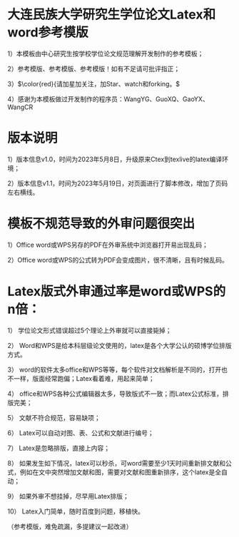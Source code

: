 # 大连民族大学研究生学位论文Latex和word参考模版

1）本模板由中心研究生按学校学位论文规范理解开发制作的参考模板；

2）参考模版、参考模版、参考模版！如有不足请可批评指正；

3）$\color{red}{请加星加关注，加Star、watch和forking。$

4）感谢为本模板做过开发制作的程序员：WangYG、GuoXQ、GaoYX、WangCR

# 版本说明
1）版本信息v1.0，时间为2023年5月8日，升级原来Ctex到texlive的latex编译环境；

2）版本信息v1.1，时间为2023年5月19日，对页面进行了脚本修改，增加了页码左右横线。

# 模板不规范导致的外审问题很突出

1）Office word或WPS另存的PDF在外审系统中浏览器打开易出现乱码；

2）Office word或WPS的公式转为PDF会变成图片，很不清晰，且有时候乱码。

# Latex版式外审通过率是word或WPS的n倍：

1）	学位论文形式错误超过5个理论上外审就可以直接毙掉；

2）	Word和WPS是给本科层级论文使用的，latex是各个大学公认的硕博学位排版方式。

3）	word的软件太多office和WPS等等，每个软件对文档解析是不同的，打开也不一样，版面经常跑偏；Latex看着难，用起来简单；

4）	office和WPS各种公式编辑器太多，导致版式不一致；而Latex公式标准，排版完美；

5）	文献不符合规范，容易缺项；

6）	Latex可以自动对图、表、公式和文献进行编号；

7）	Latex是忽略排版，直接上内容；

8）	如果发生如下情况，latex可以秒杀，可word需要至少1天时间重新排文献和公式，例如在文中突然增加文献和图，需要对文献和图重新排序，这个latex是全自动；

9）	如果外审不想挂掉，尽早用Latex排版；

10）	Latex入门简单，随时百度到问题，移植快。

（参考模版，难免疏漏，多提建议一起改进）
